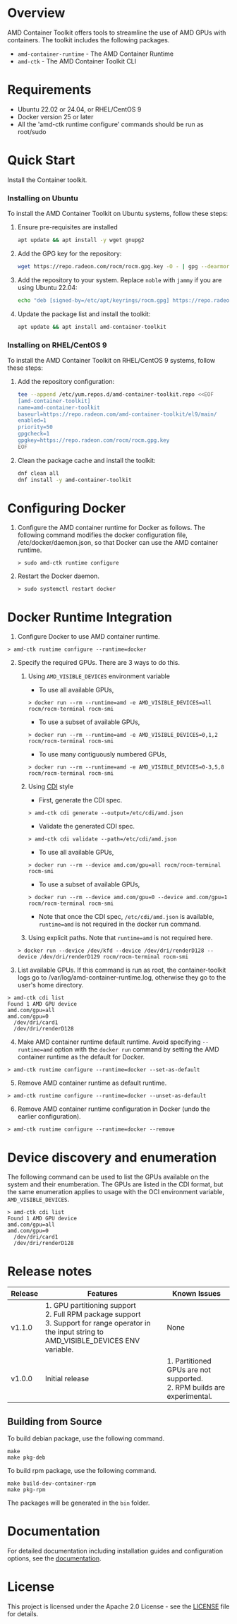 # Overview
AMD Container Toolkit offers tools to streamline the use of AMD GPUs with containers. The toolkit includes the following packages.
- ```amd-container-runtime``` - The AMD Container Runtime
-  ```amd-ctk``` - The AMD Container Toolkit CLI

# Requirements
- Ubuntu 22.02 or 24.04, or RHEL/CentOS 9
- Docker version 25 or later
- All the 'amd-ctk runtime configure' commands should be run as root/sudo

# Quick Start
Install the Container toolkit.

### Installing on Ubuntu
To install the AMD Container Toolkit on Ubuntu systems, follow these steps:

1. Ensure pre-requisites are installed
   ```bash
   apt update && apt install -y wget gnupg2
   ```

2. Add the GPG key for the repository:
   ```bash
   wget https://repo.radeon.com/rocm/rocm.gpg.key -O - | gpg --dearmor | tee /etc/apt/keyrings/rocm.gpg > /dev/null
   ```

3. Add the repository to your system. Replace `noble` with `jammy` if you are using Ubuntu 22.04:
   ```bash
   echo "deb [signed-by=/etc/apt/keyrings/rocm.gpg] https://repo.radeon.com/amd-container-toolkit/apt/ noble main" > /etc/apt/sources.list.d/amd-container-toolkit.list
   ```

4. Update the package list and install the toolkit:
   ```bash
   apt update && apt install amd-container-toolkit
   ```

### Installing on RHEL/CentOS 9
To install the AMD Container Toolkit on RHEL/CentOS 9 systems, follow these steps:

1. Add the repository configuration:
   ```bash
   tee --append /etc/yum.repos.d/amd-container-toolkit.repo <<EOF
   [amd-container-toolkit]
   name=amd-container-toolkit
   baseurl=https://repo.radeon.com/amd-container-toolkit/el9/main/
   enabled=1
   priority=50
   gpgcheck=1
   gpgkey=https://repo.radeon.com/rocm/rocm.gpg.key
   EOF
   ```

2. Clean the package cache and install the toolkit:
   ```bash
   dnf clean all
   dnf install -y amd-container-toolkit
   ```

# Configuring Docker

1. Configure the AMD container runtime for Docker as follows. The following command modifies the docker configuration file, /etc/docker/daemon.json, so that Docker can use the AMD container runtime.

     ```text
     > sudo amd-ctk runtime configure
     ```

2. Restart the Docker daemon.

     ``` text
     > sudo systemctl restart docker
     ```

# Docker Runtime Integration
1. Configure Docker to use AMD container runtime.

``` text
> amd-ctk runtime configure --runtime=docker
```
2. Specify the required GPUs. There are 3 ways to do this.

     1. Using ```AMD_VISIBLE_DEVICES``` environment variable

          - To use all available GPUs,

          ```text
          > docker run --rm --runtime=amd -e AMD_VISIBLE_DEVICES=all rocm/rocm-terminal rocm-smi
          ```

          - To use a subset of available GPUs,

          ```text
          > docker run --rm --runtime=amd -e AMD_VISIBLE_DEVICES=0,1,2 rocm/rocm-terminal rocm-smi
          ```

          - To use many contiguously numbered GPUs,

          ```text
          > docker run --rm --runtime=amd -e AMD_VISIBLE_DEVICES=0-3,5,8 rocm/rocm-terminal rocm-smi
          ```

     2. Using [CDI](https://github.com/cncf-tags/container-device-interface) style

          - First, generate the CDI spec.

          ```text
          > amd-ctk cdi generate --output=/etc/cdi/amd.json
          ```

          - Validate the generated CDI spec.

          ```text
          > amd-ctk cdi validate --path=/etc/cdi/amd.json
          ```

          - To use all available GPUs,

          ```text
          > docker run --rm --device amd.com/gpu=all rocm/rocm-terminal rocm-smi
          ```

          - To use a subset of available GPUs,

          ```text
          > docker run --rm --device amd.com/gpu=0 --device amd.com/gpu=1 rocm/rocm-terminal rocm-smi
          ```
          - Note that once the CDI spec, ```/etc/cdi/amd.json``` is available, ```runtime=amd``` is not required in the docker run command.

     3. Using explicit paths. Note that ```runtime=amd``` is not required here.

     ```text
     > docker run --device /dev/kfd --device /dev/dri/renderD128 --device /dev/dri/renderD129 rocm/rocm-terminal rocm-smi
     ```

3. List available GPUs.
If this command is run as root, the container-toolkit logs go to /var/log/amd-container-runtime.log, otherwise they go to the user's home directory.

```text
> amd-ctk cdi list
Found 1 AMD GPU device
amd.com/gpu=all
amd.com/gpu=0
  /dev/dri/card1
  /dev/dri/renderD128
```

4. Make AMD container runtime default runtime. Avoid specifying ```--runtime=amd``` option with the ```docker run``` command by setting the AMD container runtime as the default for Docker.

```text
> amd-ctk runtime configure --runtime=docker --set-as-default
```

5. Remove AMD container runtime as default runtime.

```text
> amd-ctk runtime configure --runtime=docker --unset-as-default
```

6. Remove AMD container runtime configuration in Docker (undo the earlier configuration).

``` text
> amd-ctk runtime configure --runtime=docker --remove
```

# Device discovery and enumeration

The following command can be used to list the GPUs available on the system and their enumberation. The GPUs are listed in the CDI format, but the same enumeration applies to usage with the OCI environment variable, ```AMD_VISIBLE_DEVICES```.

```text
> amd-ctk cdi list
Found 1 AMD GPU device
amd.com/gpu=all
amd.com/gpu=0
  /dev/dri/card1
  /dev/dri/renderD128
```

# Release notes
| Release  | Features                                                                     | Known Issues                                                                 |
|----------|------------------------------------------------------------------------------|------------------------------------------------------------------------------|
| v1.1.0   | 1. GPU partitioning support<br>2. Full RPM package support<br>3. Support for range operator in the input string to AMD_VISIBLE_DEVICES ENV variable. | None                                                                         |
| v1.0.0   | Initial release                                                             | 1. Partitioned GPUs are not supported.<br>2. RPM builds are experimental.   |
 
## Building from Source
To build debian package, use the following command.

```text
make
make pkg-deb
```

To build rpm package, use the following command.

```text
make build-dev-container-rpm
make pkg-rpm
```

The packages will be generated in the ```bin``` folder.

# Documentation
For detailed documentation including installation guides and configuration options, see the [documentation](https://instinct.docs.amd.com/projects/container-toolkit/en/latest).

# License
This project is licensed under the Apache 2.0 License - see the [LICENSE](https://github.com/ROCm/container-toolkit/blob/main/LICENSE) file for details.


